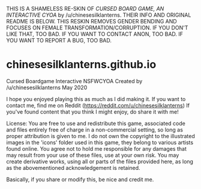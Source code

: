 THIS IS A SHAMELESS RE-SKIN OF _CURSED BOARD GAME, AN INTERACTIVE CYOA_ by /u/chinesesilklanterns. THEIR INFO AND ORIGINAL README IS BELOW. THIS RESKIN REMOVES GENDER BENDING AND FOCUSES ON FEMALE TRANSFORMATION/CORRUPTION. IF YOU DON'T LIKE THAT, TOO BAD. IF YOU WANT TO CONTACT ANON, TOO BAD. IF YOU WANT TO REPORT A BUG, TOO BAD. 




# chinesesilklanterns.github.io

Cursed Boardgame Interactive NSFWCYOA
Created by /u/chinesesilklanterns
May 2020

I hope you enjoyed playing this as much as I did making it. 
If you want to contact me, find me on Reddit (https://reddit.com/u/chinesesilklanterns)
If you've found content that you think I might enjoy, do share it with me!

License: You are free to use and redistribute this game, associated code and files entirely free of charge in a non-commercial setting, so long as proper attribution is given to me. 
I do not own the copyright to the illustrated images in the 'icons' folder used in this game, they belong to various artists found online.
You agree not to hold me responsible for any damages that may result from your use of these files, use at your own risk.
You may create derivative works, using all or parts of the files provided here, as long as the abovementioned acknowledgement is retained.

Basically, if you share or modify this, be nice and credit me.

